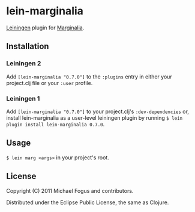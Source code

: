 # lein-marginalia

[Leiningen](https://github.com/technomancy/leiningen) plugin for [Marginalia](https://github.com/fogus/marginalia).

## Installation

### Leiningen 2

Add `[lein-marginalia "0.7.0"]` to the `:plugins` entry in
either your project.clj file or your `:user` profile.

### Leiningen 1

Add `[lein-marginalia "0.7.0"]` to your project.clj's
`:dev-dependencies` or, install lein-marginalia as a user-level
leiningen plugin by running
`$ lein plugin install lein-marginalia 0.7.0`.

## Usage

`$ lein marg <args>` in your project's root.

## License

Copyright (C) 2011 Michael Fogus and contributors.

Distributed under the Eclipse Public License, the same as Clojure.
